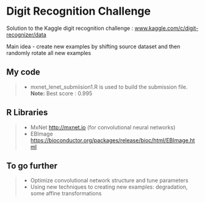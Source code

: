 # Digit Recognition Challenge

Solution to the Kaggle digit recognition challenge : www.kaggle.com/c/digit-recognizer/data

Main idea - create new examples by shifting source dataset and then randomly rotate all new examples

My code
-------

> - mxnet_lenet_submiision1.R is used to build the submission file.
> **Note:** Best score : 0.995


R Libraries
-------

> - MxNet http://mxnet.io (for convolutional neural networks)
> - EBImage https://bioconductor.org/packages/release/bioc/html/EBImage.html 


To go further
-------------

> - Optimize convolutional network structure and tune parameters
> - Using new techniques to creating new examples: degradation, some affine transformations
